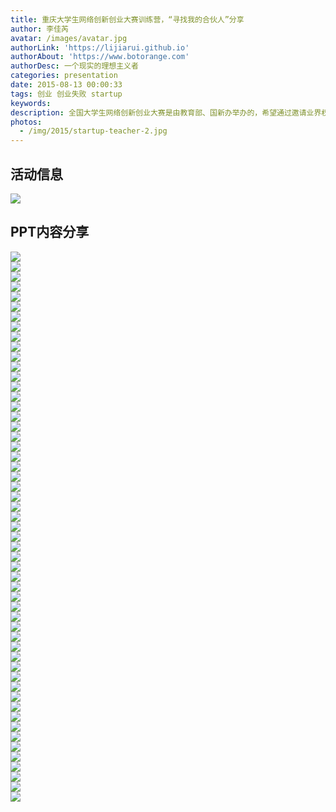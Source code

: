 ```yaml
---
title: 重庆大学生网络创新创业大赛训练营，“寻找我的合伙人”分享
author: 李佳芮
avatar: /images/avatar.jpg
authorLink: 'https://lijiarui.github.io'
authorAbout: 'https://www.botorange.com'
authorDesc: 一个现实的理想主义者
categories: presentation
date: 2015-08-13 00:00:33
tags: 创业 创业失败 startup
keywords:
description: 全国大学生网络创新创业大赛是由教育部、国新办举办的，希望通过邀请业界权威、资深经理人,企业CEO通过不同形式的授课知道，使得营员做到理论结合实际。我的授课主题是，创业路上，从未言败
photos:
  - /img/2015/startup-teacher-2.jpg
---
```


## 活动信息      
![](/img/2015/startup-teacher-1.jpeg)    

## PPT内容分享

![](/img/2015/startup-teacher-2.jpg)       
![](/img/2015/startup-teacher-3.jpg)              
![](/img/2015/startup-teacher-4.jpg)       
![](/img/2015/startup-teacher-5.jpg)       
![](/img/2015/startup-teacher-6.jpg)       
![](/img/2015/startup-teacher-7.jpg)       
![](/img/2015/startup-teacher-8.jpg)       
![](/img/2015/startup-teacher-9.jpg)       
![](/img/2015/startup-teacher-10.jpg)       
![](/img/2015/startup-teacher-11.jpg)       
![](/img/2015/startup-teacher-12.jpg)       
![](/img/2015/startup-teacher-13.jpg)       
![](/img/2015/startup-teacher-14.jpg)       
![](/img/2015/startup-teacher-15.jpg)       
![](/img/2015/startup-teacher-16.jpg)       
![](/img/2015/startup-teacher-17.jpg)       
![](/img/2015/startup-teacher-18.jpg)       
![](/img/2015/startup-teacher-19.jpg)       
![](/img/2015/startup-teacher-20.jpg)       
![](/img/2015/startup-teacher-21.jpg)       
![](/img/2015/startup-teacher-22.jpg)      
![](/img/2015/startup-teacher-23.jpg)              
![](/img/2015/startup-teacher-24.jpg)       
![](/img/2015/startup-teacher-25.jpg)       
![](/img/2015/startup-teacher-26.jpg)       
![](/img/2015/startup-teacher-27.jpg)       
![](/img/2015/startup-teacher-28.jpg)       
![](/img/2015/startup-teacher-29.jpg)       
![](/img/2015/startup-teacher-30.jpg)       
![](/img/2015/startup-teacher-31.jpg)       
![](/img/2015/startup-teacher-32.jpg)       
![](/img/2015/startup-teacher-33.jpg)       
![](/img/2015/startup-teacher-34.jpg)       
![](/img/2015/startup-teacher-35.jpg)       
![](/img/2015/startup-teacher-36.jpg)       
![](/img/2015/startup-teacher-37.jpg)       
![](/img/2015/startup-teacher-38.jpg)       
![](/img/2015/startup-teacher-39.jpg)       
![](/img/2015/startup-teacher-40.jpg)       
![](/img/2015/startup-teacher-41.jpg)       
![](/img/2015/startup-teacher-42.jpg)    
![](/img/2015/startup-teacher-43.jpg)              
![](/img/2015/startup-teacher-44.jpg)       
![](/img/2015/startup-teacher-45.jpg)       
![](/img/2015/startup-teacher-46.jpg)       
![](/img/2015/startup-teacher-47.jpg)       
![](/img/2015/startup-teacher-48.jpg)       
![](/img/2015/startup-teacher-49.jpg)       
![](/img/2015/startup-teacher-50.jpg)       
![](/img/2015/startup-teacher-51.jpg)       
![](/img/2015/startup-teacher-52.jpg)       
![](/img/2015/startup-teacher-53.jpg)       
![](/img/2015/startup-teacher-54.jpg)       
![](/img/2015/startup-teacher-55.jpg)       
![](/img/2015/startup-teacher-56.jpg)       
